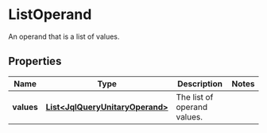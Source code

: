 

# ListOperand

An operand that is a list of values.

## Properties

| Name | Type | Description | Notes |
|------------ | ------------- | ------------- | -------------|
|**values** | [**List&lt;JqlQueryUnitaryOperand&gt;**](JqlQueryUnitaryOperand.md) | The list of operand values. |  |



